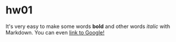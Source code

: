 # hw01
It's very easy to make some words **bold** and other words *italic* with Markdown. You can even [link to Google!](http://google.com)